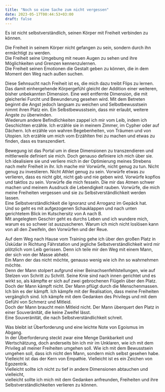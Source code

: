 ```yaml
---
title: "Noch so eine Sache zum nicht vergessen"
date: 2023-05-17T00:44:53+03:00
draft: false
---
```


Es ist nicht selbstverständlich, seinen Körper mit Freiheit verbinden zu können.

Die Freiheit in seinem Körper nicht gefangen zu sein, sondern durch ihn ermächtigt zu werden.  
Die Freiheit seine Umgebung mit neuen Augen zu sehen und ihre Möglichkeiten und Grenzen kennenzulernen.  
Die Freiheit seinen Emotionen die Gestalt geben zu können, die in dem Moment den Weg nach außen suchen. 

Diese Sehnsucht nach Freiheit ist es, die mich dazu treibt Flips zu lernen. Das damit einhergehende Körpergefühl gleicht der Addition einer weiteren, bisher unbekannten Dimension. Eine weit entfernte Dimension, die mit gleicherlei Furcht und Bewunderung gesehen wird. Mit dem Betreten beginnt die Angst jedoch langsam zu weichen und Selbstbewusstsein nimmt ihren Platz ein. Ein Selbstbewusstsein, dass mir erlaubt, weitere Ängste zu überwinden.  
Wiederum andere Befindlichkeiten zappel ich mir vom Leib, indem ich Geschichten erzähle. Ich erzähle sie in meinem Zimmer, im Cypher oder auf Dächern. Ich erzähle von wahren Begebenheiten, von Träumen und von Utopien. Ich erzähle um mich vom Erzählten frei zu machen und etwas zu finden, dass es transzendiert.  

Bewegung ist das Portal um in diese Dimensionen zu transzendieren und mittlerweile definiert sie mich. Doch genauso definiere ich mich über sie. Ich idealisiere sie und verliere mich in der Optimierung meines Strebens nach mehr Freiheit in ihr. Ich mache mir Vorwürfe, nicht genug zu tun. Nicht genug zu investieren. Nicht Athlet genug zu sein. Vorwürfe etwas zu verlieren, dass es nicht gibt, nicht gab und nie geben wird. Vorwürfe kopflos und taktlos zu sein. Vorwürfe die mich fesseln. Die mir das Atmen schwer machen und meinem Ausdruck die Lebendigkeit rauben. 
Vorwürfe, die mich meine Freiheiten vergessen und sie zu Selbstverständlichkeit werden lassen.  
Eine Selbstverständlichkeit die Ignoranz und Arroganz im Gepäck hat.  
Und so geht es mit aufgezogenen Schauklappen und nach unten gerichtetem Blick im Kutschersitz von A nach B.  
Mit angelegtem Geschirr geht es durchs Leben und ich wundere mich, warum es so schwer ist auszuscheren. Warum ich mich nicht loslösen kann von all den Zweifeln, den Vorwürfen und der Reue. 

Auf dem Weg nach Hause vom Training gehe ich über den großen Platz in Üsküdar in Richtung Fährstation und jegliche Selbstverständlichkeit wird mir plötzlich vom Leib gerissen. 
Denn ich teile mir den Weg mit einem Mann, der sich von der Masse abhebt.  
Ein Mann der das nicht möchte, genauso wenig wie ich ihn so wahrnehmen möchte.  
Denn der Mann stolpert aufgrund einer Beinachsenfehlstellungen, wie auf Stelzen von Schritt zu Schritt. Seine Knie sind nach innen gerichtet und es wirkt so, als kämpfte er sich auf zwei gebrochenen Flügeln über den Platz.  
Doch der Mann kämpft nicht. Der Mann pflügt durch die Menschenmassen. Ich bin es der kämpft. 
Ich kämpfe mit der Realisation, dass meine Freiheiten vergänglich sind. Ich kämpfe mit dem Gedanken des Privilegs und mit dem Gefühl von Schmerz und Mitleid.  
Doch der Mann braucht mein Mitleid nicht. Der Mann überquert den Platz in einer Souveränität, die keine Zweifel lässt.  
Eine Souveränität, die nach Selbstverständlichkeit schreit. 

Was bleibt ist Überforderung und eine leichte Note von Egoismus im Abgang.  
In der Überforderung steckt zwar eine Menge Dankbarkeit und Wertschätzung, doch anderseits bin ich mir im Unklaren, wie ich mit dem Privileg all meiner Freiheiten umgehen soll. Wie ich mit dem Bewusstsein umgehen soll, dass ich nicht den Mann, sondern mich selbst gesehen habe.  
Vielleicht ist das der Kern von Empathie. Vielleicht ist es ein Zeichen von Egozentrik.  
Vielleicht sollte ich nicht zu tief in andere Dimensionen abtauchen und vielleicht,  
vielleicht sollte ich mich mit dem Gedanken anfreunden, Freiheiten und ihre Selbstverständlichkeiten verlieren zu können. 